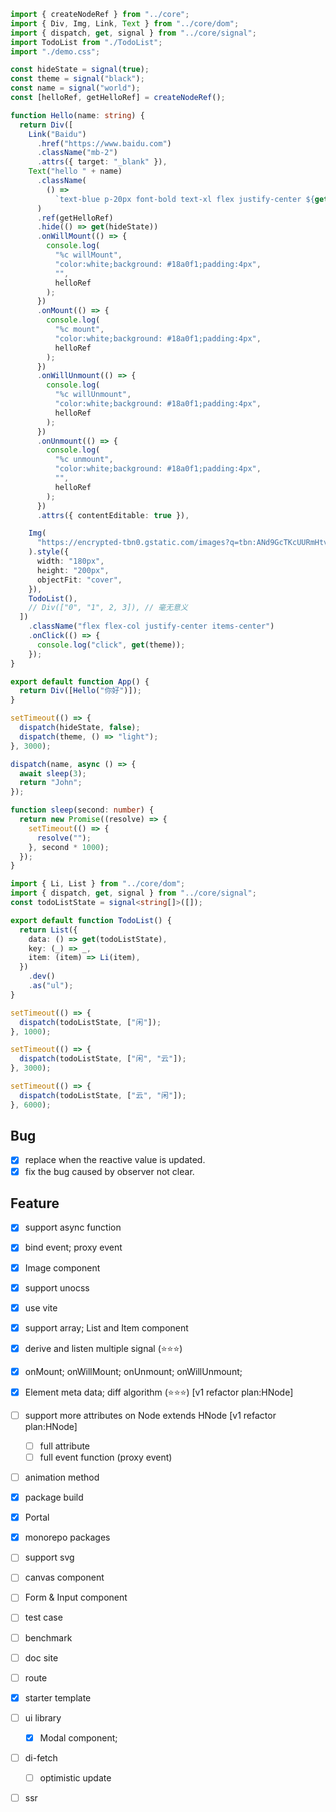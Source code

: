 ```ts
import { createNodeRef } from "../core";
import { Div, Img, Link, Text } from "../core/dom";
import { dispatch, get, signal } from "../core/signal";
import TodoList from "./TodoList";
import "./demo.css";

const hideState = signal(true);
const theme = signal("black");
const name = signal("world");
const [helloRef, getHelloRef] = createNodeRef();

function Hello(name: string) {
  return Div([
    Link("Baidu")
      .href("https://www.baidu.com")
      .className("mb-2")
      .attrs({ target: "_blank" }),
    Text("hello " + name)
      .className(
        () =>
          `text-blue p-20px font-bold text-xl flex justify-center ${get(theme)}`
      )
      .ref(getHelloRef)
      .hide(() => get(hideState))
      .onWillMount(() => {
        console.log(
          "%c willMount",
          "color:white;background: #18a0f1;padding:4px",
          "",
          helloRef
        );
      })
      .onMount(() => {
        console.log(
          "%c mount",
          "color:white;background: #18a0f1;padding:4px",
          helloRef
        );
      })
      .onWillUnmount(() => {
        console.log(
          "%c willUnmount",
          "color:white;background: #18a0f1;padding:4px",
          helloRef
        );
      })
      .onUnmount(() => {
        console.log(
          "%c unmount",
          "color:white;background: #18a0f1;padding:4px",
          "",
          helloRef
        );
      })
      .attrs({ contentEditable: true }),

    Img(
      "https://encrypted-tbn0.gstatic.com/images?q=tbn:ANd9GcTKcUURmHtvXIKSfWXWCCvzPJvT30o5nsV7xZJSvBDqHw&s"
    ).style({
      width: "180px",
      height: "200px",
      objectFit: "cover",
    }),
    TodoList(),
    // Div(["0", "1", 2, 3]), // 毫无意义
  ])
    .className("flex flex-col justify-center items-center")
    .onClick(() => {
      console.log("click", get(theme));
    });
}

export default function App() {
  return Div([Hello("你好")]);
}

setTimeout(() => {
  dispatch(hideState, false);
  dispatch(theme, () => "light");
}, 3000);

dispatch(name, async () => {
  await sleep(3);
  return "John";
});

function sleep(second: number) {
  return new Promise((resolve) => {
    setTimeout(() => {
      resolve("");
    }, second * 1000);
  });
}
```

```ts TodoList.ts
import { Li, List } from "../core/dom";
import { dispatch, get, signal } from "../core/signal";
const todoListState = signal<string[]>([]);

export default function TodoList() {
  return List({
    data: () => get(todoListState),
    key: (_) => _,
    item: (item) => Li(item),
  })
    .dev()
    .as("ul");
}

setTimeout(() => {
  dispatch(todoListState, ["闲"]);
}, 1000);

setTimeout(() => {
  dispatch(todoListState, ["闲", "云"]);
}, 3000);

setTimeout(() => {
  dispatch(todoListState, ["云", "闲"]);
}, 6000);
```

## Bug

- [x] replace when the reactive value is updated.
- [x] fix the bug caused by observer not clear.

## Feature

- [x] support async function
- [x] bind event; proxy event
- [x] Image component
- [x] support unocss
- [x] use vite
- [x] support array; List and Item component
- [x] derive and listen multiple signal (⭐️⭐️⭐️)

- [x] onMount; onWillMount; onUnmount; onWillUnmount;

- [x] Element meta data; diff algorithm (⭐️⭐️⭐️) [v1 refactor plan:HNode]
- [ ] support more attributes on Node extends HNode [v1 refactor plan:HNode]
  - [ ] full attribute
  - [ ] full event function (proxy event)
- [ ] animation method

- [x] package build

- [x] Portal
- [x] monorepo packages
- [ ] support svg
- [ ] canvas component
- [ ] Form & Input component

- [ ] test case
- [ ] benchmark

- [ ] doc site
- [ ] route

- [x] starter template

- [ ] ui library

  - [x] Modal component;

- [ ] di-fetch
  - [ ] optimistic update
- [ ] ssr
